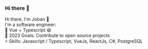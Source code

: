 ### Hi there 👋

Hi there, I'm Joban 👋<br>
I'm a software engineer:<br>
🌱 Vue + Typescript 😆<br>
🥅 2023 Goals: Contribute to open source projects<br>
⚡ Skills: Javascript / Typescript, VueJs, ReactJs, C#, PostgreSQL<br>

<!--
**jobanmendpara/jobanmendpara** is a ✨ _special_ ✨ repository because its `README.md` (this file) appears on your GitHub profile.

Here are some ideas to get you started:

- 🔭 I’m currently working on ...
- 🌱 I’m currently learning ...
- 👯 I’m looking to collaborate on ...
- 🤔 I’m looking for help with ...
- 💬 Ask me about ...
- 📫 How to reach me: ...
- 😄 Pronouns: ...
- ⚡ Fun fact: ...
-->
